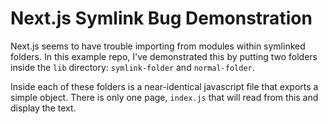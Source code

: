 # Next.js Symlink Bug Demonstration

Next.js seems to have trouble importing from modules within symlinked folders. In this example repo, I've demonstrated this by putting two folders inside the `lib` directory: `symlink-folder` and `normal-folder`.

Inside each of these folders is a near-identical javascript file that exports a simple object. There is only one page, `index.js` that will read from this and display the text.

